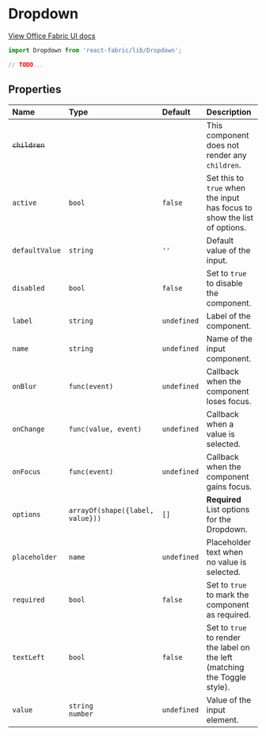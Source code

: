 # Dropdown

<a href="http://dev.office.com/fabric/components/Dropdown" target="_blank">View Office Fabric UI docs</a>

```jsx
import Dropdown from 'react-fabric/lib/Dropdown';

// TODO...
```

## Properties

| Name                  | Type                             | Default     | Description                                                                |
| :-----                | :-----                           | :-----      | :-----                                                                     |
| <del>`children`</del> |                                  |             | This component does not render any `children`.                             |
| `active`              | `bool`                           | `false`     | Set this to `true` when the input has focus to show the list of options.   |
| `defaultValue`        | `string`                         | `''`        | Default value of the input.                                                |
| `disabled`            | `bool`                           | `false`     | Set to `true` to disable the component.                                    |
| `label`               | `string`                         | `undefined` | Label of the component.                                                    |
| `name`                | `string`                         | `undefined` | Name of the input component.                                               |
| `onBlur`              | `func(event)`                    | `undefined` | Callback when the component loses focus.                                   |
| `onChange`            | `func(value, event)`             | `undefined` | Callback when a value is selected.                                         |
| `onFocus`             | `func(event)`                    | `undefined` | Callback when the component gains focus.                                   |
| `options`             | `arrayOf(shape({label, value}))` | `[]`        | **Required** List options for the Dropdown.                                |
| `placeholder`         | `name`                           | `undefined` | Placeholder text when no value is selected.                                |
| `required`            | `bool`                           | `false`     | Set to `true` to mark the component as required.                           |
| `textLeft`            | `bool`                           | `false`     | Set to `true` to render the label on the left (matching the Toggle style). |
| `value`               | `string`<br/>`number`            | `undefined` | Value of the input element.                                                |
